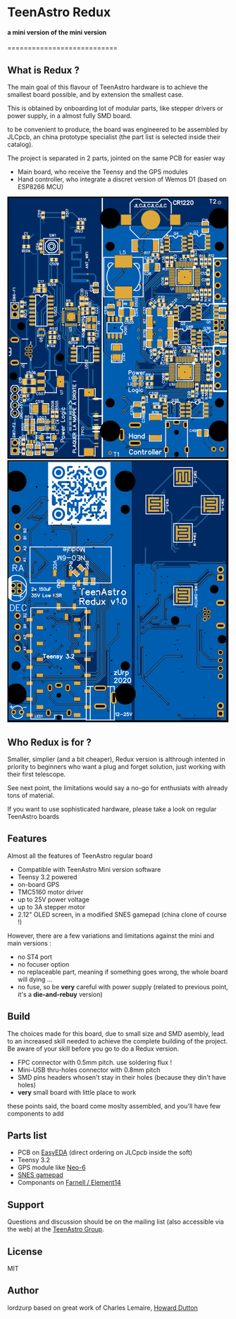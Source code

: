 # TeenAstro Redux
#### a mini version of the mini version
===========================

## What is Redux ?
The main goal of this flavour of TeenAstro hardware is to achieve the smallest board possible, and by extension the smallest case.

This is obtained by onboarding lot of modular parts, like stepper drivers or power supply, in a almost fully SMD board.

to be convenient to produce, the board was engineered to be assembled by JLCpcb, an china prototype specialist (the part list is selected inside their catalog).

The project is separated in 2 parts, jointed on the same PCB for easier way

* Main board, who receive the Teensy and the GPS modules
* Hand controller, who integrate a discret version of Wemos D1 (based on ESP8266 MCU)

![PCB top view](/Pictures/TeenAstro%20Redux%20-%20PCB%20top%20view.png)
![PCB bottom view](/Pictures/TeenAstro%20Redux%20-%20PCB%20bottom%20view.png)

## Who Redux is for ?
Smaller, simplier (and a bit cheaper), Redux version is althrough intented in priority to beginners who want a plug and forget solution, just working with their first telescope.

See next point, the limitations would say a no-go for enthusiats with already tons of material.

If you want to use sophisticated hardware, please take a look on regular TeenAstro boards

## Features
Almost all the features of TeenAstro regular board

* Compatible with TeenAstro Mini version software
* Teensy 3.2 powered
* on-board GPS
* TMC5160 motor driver
* up to 25V power voltage
* up to 3A stepper motor
* 2.12" OLED screen, in a modified SNES gamepad (china clone of course !) 

However, there are a few variations and limitations against the mini and main versions :

* no ST4 port
* no focuser option
* no replaceable part, meaning if something goes wrong, the whole board will dying ...
* no fuse, so be **very** careful with power supply (related to previous point, it's a **die-and-rebuy** version)

## Build
The choices made for this board, due to small size and SMD asembly, lead to an increased skill needed to achieve the complete building of the project. Be aware of your skill before you go to do a Redux version.

* FPC connector with 0.5mm pitch. use soldering flux !
* Mini-USB thru-holes connector with 0.8mm pitch
* SMD pins headers whosen't stay in their holes (because they din't have holes)
* **very** small board with little place to work

these points said, the board come moslty assembled, and you'll have few components to add

## Parts list

* PCB on [EasyEDA](https://easyeda.com/lordzurp/TeenAstro_Redux) (direct ordering on JLCpcb inside the soft)
* Teensy 3.2
* GPS module like [Neo-6](https://www.ebay.fr/itm/GY-NEO6MV2-NEO-6M-GPS-Module-APM2-5-Flight-Control-w-IPX-interface-For-Arduino/273932103174?ssPageName=STRK%3AMEBIDX%3AIT&_trksid=p2057872.m2749.l2649)
* [SNES gamepad](https://www.amazon.fr/dp/B07R91BTKZ/)
* Componants on [Farnell / Element14](https://fr.farnell.com/webapp/wcs/stores/servlet/PFOrderCopy?orderId=oOi6HQOPR0p24E07wEe7U3KkqSZBrbOd293HvpnFRDQ%3d_IBM_2&langId=-2&storeId=10160&catalogId=15001&URL=AjaxOrderItemDisplayView&ICID=TREML010-007)



## Support
Questions and discussion should be on the mailing list (also accessible via the
web) at the [TeenAstro Group](https://groups.io/g/TeenAstro/wiki/Home).

## License
MIT

## Author
lordzurp
based on great work of Charles Lemaire, [Howard Dutton](http://www.stellarjourney.com)